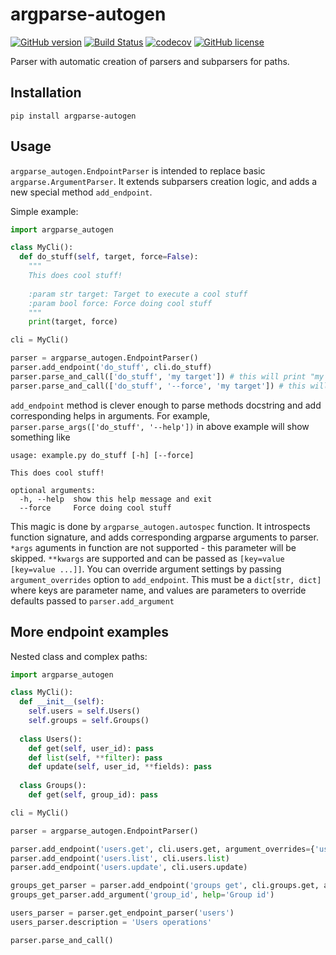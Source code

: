 # argparse-autogen

[![GitHub version](https://badge.fury.io/gh/sashgorokhov%2Fargparse-autogen.svg)](https://badge.fury.io/gh/sashgorokhov%2Fargparse-autogen) [![Build Status](https://travis-ci.org/sashgorokhov/argparse-autogen.svg?branch=master)](https://travis-ci.org/sashgorokhov/argparse-autogen) [![codecov](https://codecov.io/gh/sashgorokhov/argparse-autogen/branch/master/graph/badge.svg)](https://codecov.io/gh/sashgorokhov/argparse-autogen) [![GitHub license](https://img.shields.io/badge/license-MIT-blue.svg)](https://raw.githubusercontent.com/sashgorokhov/argparse-autogen/master/LICENSE)

Parser with automatic creation of parsers and subparsers for paths.

## Installation

```shell
pip install argparse-autogen
```

## Usage

`argparse_autogen.EndpointParser` is intended to replace basic `argparse.ArgumentParser`. It extends subparsers creation logic, and adds a new special method `add_endpoint`.

Simple example:
```python
import argparse_autogen

class MyCli():
  def do_stuff(self, target, force=False):
    """
    This does cool stuff!
    
    :param str target: Target to execute a cool stuff
    :param bool force: Force doing cool stuff
    """
    print(target, force)

cli = MyCli()

parser = argparse_autogen.EndpointParser()
parser.add_endpoint('do_stuff', cli.do_stuff)
parser.parse_and_call(['do_stuff', 'my target']) # this will print "my target false"
parser.parse_and_call(['do_stuff', '--force', 'my target']) # this will print "my target true"
```

`add_endpoint` method is clever enough to parse methods docstring and add corresponding helps in arguments. For example, 
`parser.parse_args(['do_stuff', '--help'])` in above example will show something like
```
usage: example.py do_stuff [-h] [--force]

This does cool stuff!

optional arguments:
  -h, --help  show this help message and exit
  --force     Force doing cool stuff
```
This magic is done by `argparse_autogen.autospec` function. It introspects function signature, and adds corresponding argparse arguments to parser. `*args` aguments in function are not supported - this parameter will be skipped. `**kwargs` are supported and can be passed as `[key=value [key=value ...]]`. You can override argument settings by passing `argument_overrides` option to `add_endpoint`. This must be a `dict[str, dict]` where keys are parameter name, and values are parameters to override defaults passed to `parser.add_argument`

## More endpoint examples

Nested class and complex paths:
```python
import argparse_autogen

class MyCli():
  def __init__(self):
    self.users = self.Users()
    self.groups = self.Groups()
  
  class Users():
    def get(self, user_id): pass
    def list(self, **filter): pass
    def update(self, user_id, **fields): pass
   
  class Groups():
    def get(self, group_id): pass

cli = MyCli()

parser = argparse_autogen.EndpointParser()

parser.add_endpoint('users.get', cli.users.get, argument_overrides={'user_id': {'help': 'Users id'}})
parser.add_endpoint('users.list', cli.users.list)
parser.add_endpoint('users.update', cli.users.update)

groups_get_parser = parser.add_endpoint('groups get', cli.groups.get, autospec=False)
groups_get_parser.add_argument('group_id', help='Group id')

users_parser = parser.get_endpoint_parser('users')
users_parser.description = 'Users operations'

parser.parse_and_call()
```
